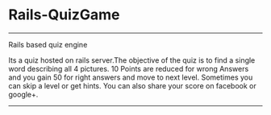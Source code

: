 # Rails-QuizGame
---------------------------------------------------------------------------------------------------------------------

Rails based quiz engine

Its a quiz hosted on rails server.The objective of the quiz is to find a single word describing all 4 pictures. 10 Points are reduced for wrong Answers and you gain 50 for right answers and move to next level. Sometimes you can skip a level or get hints. You can also share your score on facebook or google+.


---------------------------------------------------------------------------------------------------------------------
